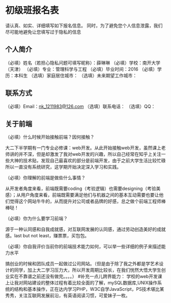 # 初级班报名表

请认真、如实、详细填写如下报名信息。
同时，为了避免您个人信息泄露，我们尽可能地避免让您填写过于隐私的信息

## 个人简介

（必填）姓名（若担心隐私问题可填写昵称）：薛琳琳
（必填）学校：南开大学（天津）
（必填）专业：管理科学与工程
（必填）毕业时间：2016
（必填）学历：本科生
（选填）家庭居住城市：
（选填）未来期望工作城市：

## 联系方式

（必填）Email：nk_1211983@126.com
（选填）联系电话：
（选填）QQ：

## 关于前端

（必填）什么时候开始接触前端？因何接触？

大二下半学期有一门专业必修课：web开发。从此开始接触web开发，虽然课上老师讲的并不深，但是却激发了我对web开发的兴趣，所以自己经常在知乎上关注一些大神的技术贴，发现自己最喜欢的部分是前端开发，由于之前大学生活比较忙碌所以一直没有系统研究，这学期开始决定深入学习和实践。

（必填）你理解的前端是做些什么事情？

从开发者角度来看，前端既需要coding（考验逻辑）也需要designing（考验美感）；从用户角度来看，前端既需要满足他们与机器之间的基本互动需要也要让他们觉得这个网站牛牛的，从而提升对公司或者品牌的好感，总之做个前端工程师棒棒哒！

（必填）你为什么要学习前端？

 源于一种认同感和自我成就感，对互联网发展的认同感，通过劳动创造美好的成就感。last but not least，赚票票，买包包。

（必填）你自我评价当前你的前端技术能力如何，可以举一些详细的例子来描述能力水平

 搞创业的时候和团队成员一起做过公司网站。（但是由于除了我之外都是学艺术设计的同学，加上大二学习压力大，所以开发周期比较长，在我们恍然大悟大学生创业实在不靠谱之前还没有做完。。。。）
 #补充一点儿跨界能力：
学校的web开发课上让我对网站建设的整体过程有着比较全面的了解，mySQL数据库,UNIX操作系统的结构和基本操作，正在达内学习PHP，W3C自学JavaScript，PS技术堪比某秀秀，关注互联网发展前沿，有英语阅读习惯，可爱妹子一枚。

